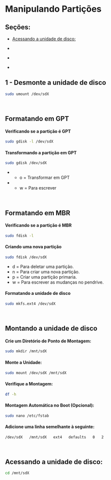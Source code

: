 # Manipulando Partições

## Seções:

- [Acessando a unidade de disco:](#acessando-a-unidade-de-disco)

- []()

- []()

- []()



## 1 - Desmonte a unidade de disco

```bash
sudo umount /dev/sdX

```

&nbsp;
&nbsp;


## Formatando em GPT

#### Verificando se a partição é GPT

```bash
sudo gdisk -l /dev/sdX

```

#### Transformando a partição em GPT

```bash
sudo gdisk /dev/sdX
```

* - o = Transformar em GPT
* - w = Para escrever

&nbsp;
&nbsp;


## Formatando em MBR

#### Verificando se a partição é MBR

```bash
sudo fdisk -l

```

#### Criando uma nova partição

```bash
sudo fdisk /dev/sdX

```

* d = Para deletar uma partição.
* n = Para criar uma nova partição.
* p = Criar uma partição primaria.
* w = Para escrever as mudanças no pendrive.

#### Formatando a unidade de disco

```bash
sudo mkfs.ext4 /dev/sdX

```

&nbsp;
&nbsp;


## Montando a unidade de disco

#### Crie um Diretório de Ponto de Montagem:

```bash
sudo mkdir /mnt/sdX

```

#### Monte a Unidade:

```bash
sudo mount /dev/sdX /mnt/sdX

```

#### Verifique a Montagem:

```bash
df -h

```

#### Montagem Automática no Boot (Opcional):

```bash
sudo nano /etc/fstab

```

#### Adicione uma linha semelhante à seguinte:

```bash
/dev/sdX   /mnt/sdX   ext4   defaults   0   2

```

&nbsp;
&nbsp;


## Acessando a unidade de disco:

```bash
cd /mnt/sdX

```

